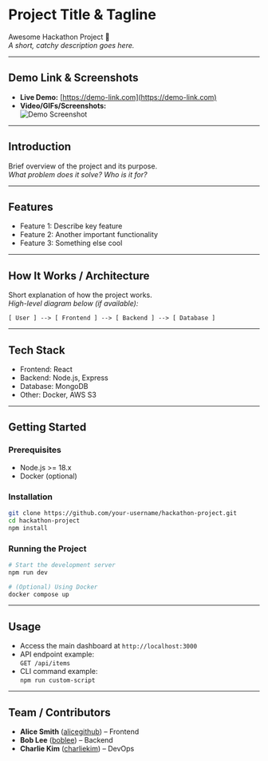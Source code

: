 # Project Title & Tagline
Awesome Hackathon Project 🚀  
_A short, catchy description goes here._

---

## Demo Link & Screenshots

- **Live Demo:** [https://demo-link.com](https://demo-link.com)
- **Video/GIFs/Screenshots:**  
  ![Demo Screenshot](./assets/demo-screenshot.png)

---

## Introduction

Brief overview of the project and its purpose.  
_What problem does it solve? Who is it for?_

---

## Features

- Feature 1: Describe key feature
- Feature 2: Another important functionality
- Feature 3: Something else cool

---

## How It Works / Architecture

Short explanation of how the project works.  
_High-level diagram below (if available):_

```
[ User ] --> [ Frontend ] --> [ Backend ] --> [ Database ]
```

---

## Tech Stack

- Frontend: React
- Backend: Node.js, Express
- Database: MongoDB
- Other: Docker, AWS S3

---

## Getting Started

### Prerequisites

- Node.js >= 18.x
- Docker (optional)

### Installation

```bash
git clone https://github.com/your-username/hackathon-project.git
cd hackathon-project
npm install
```

### Running the Project

```bash
# Start the development server
npm run dev

# (Optional) Using Docker
docker compose up
```

---

## Usage

- Access the main dashboard at `http://localhost:3000`
- API endpoint example:  
  `GET /api/items`
- CLI command example:  
  `npm run custom-script`

---

## Team / Contributors

- **Alice Smith** ([alicegithub](https://github.com/alicegithub)) – Frontend
- **Bob Lee** ([boblee](https://github.com/boblee)) – Backend
- **Charlie Kim** ([charliekim](https://github.com/charliekim)) – DevOps
